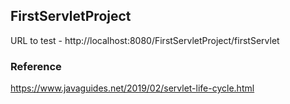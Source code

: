 ## FirstServletProject

URL to test - http://localhost:8080/FirstServletProject/firstServlet


### Reference

https://www.javaguides.net/2019/02/servlet-life-cycle.html